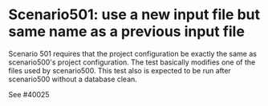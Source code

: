 # Scenario501: use a new input file but same name as a previous input file

Scenario 501 requires that the project configuration be exactly the same as
scenario500's project configuration. The test basically modifies one of the
files used by scenario500. This test also is expected to be run after
scenario500 without a database clean.

See #40025

